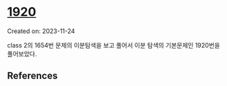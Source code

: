 # [1920](https://www.acmicpc.net/problem/1920)
Created on: 2023-11-24

class 2의 1654번 문제의 이분탐색을 보고 풀어서 이분 탐색의 기본문제인 1920번을 풀어보았다.

## References


